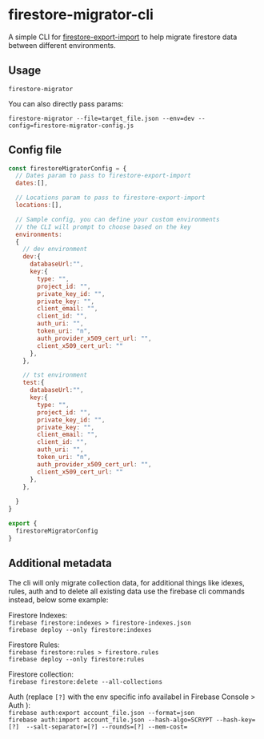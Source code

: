 # firestore-migrator-cli

A simple CLI for [firestore-export-import](https://github.com/dalenguyen/firestore-backup-restore) 
to help migrate firestore data between different environments.

## Usage

`firestore-migrator`

You can also directly pass params:

`firestore-migrator --file=target_file.json --env=dev --config=firestore-migrator-config.js`


## Config file

```javascript
const firestoreMigratorConfig = {
  // Dates param to pass to firestore-export-import
  dates:[],

  // Locations param to pass to firestore-export-import
  locations:[],

  // Sample config, you can define your custom environments 
  // the CLI will prompt to choose based on the key
  environments:
  {
    // dev environment 
    dev:{
      databaseUrl:"",
      key:{
        type: "",
        project_id: "",
        private_key_id: "",
        private_key: "",
        client_email: "",
        client_id: "",
        auth_uri: "",
        token_uri: "n",
        auth_provider_x509_cert_url: "",
        client_x509_cert_url: "" 
      },
    },

    // tst environment 
    test:{
      databaseUrl:"",
      key:{
        type: "",
        project_id: "",
        private_key_id: "",
        private_key: "",
        client_email: "",
        client_id: "",
        auth_uri: "",
        token_uri: "n",
        auth_provider_x509_cert_url: "",
        client_x509_cert_url: "" 
      },
    },
   
  }
}

export {
  firestoreMigratorConfig
}

```

## Additional metadata

The cli will only migrate collection data, for additional things like idexes, rules, auth 
and to delete all existing data use the firebase cli commands instead, below some example:

Firestore Indexes:   
`firebase firestore:indexes > firestore-indexes.json`  
`firebase deploy --only firestore:indexes`  

Firestore Rules:  
`firebase firestore:rules > firestore.rules`  
`firebase deploy --only firestore:rules`  


Firestore collection:   
`firebase firestore:delete --all-collections`  

Auth (replace `[?]` with the env specific info availabel in Firebase Console > Auth ):  
`firebase auth:export account_file.json --format=json`  
`firebase auth:import account_file.json --hash-algo=SCRYPT --hash-key=[?]  --salt-separator=[?] --rounds=[?] --mem-cost=`  
